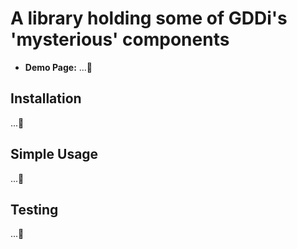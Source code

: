 # A library holding some of GDDi's 'mysterious' components

- **Demo Page:** ...🚧

## Installation

...🚧

## Simple Usage

...🚧

## Testing

...🚧
